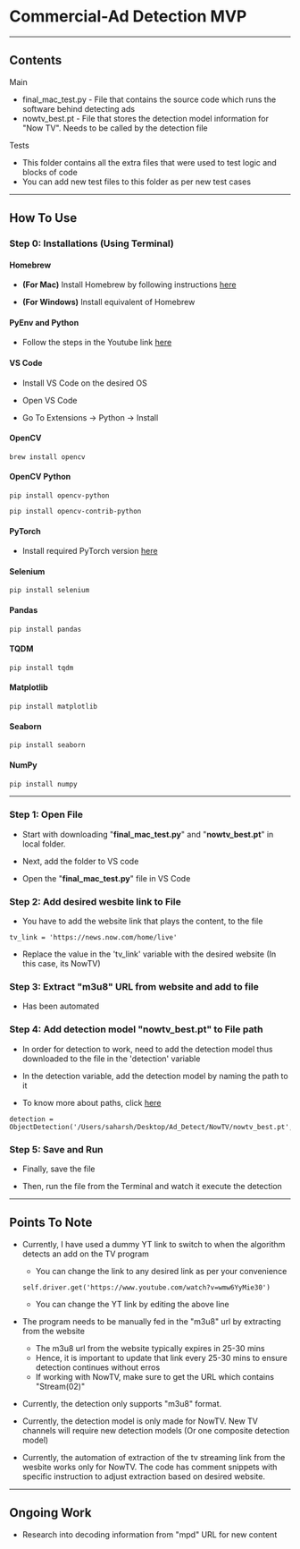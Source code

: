 # Commercial-Ad Detection MVP 
***
## Contents
Main

* final_mac_test.py - File that contains the source code which runs the software behind detecting ads 
* nowtv_best.pt - File that stores the detection model information for "Now TV". Needs to be called by the detection file

Tests

* This folder contains all the extra files that were used to test logic and blocks of code
* You can add new test files to this folder as per new test cases

***

## How To Use

### Step 0: Installations (Using Terminal)


#### Homebrew

* **(For Mac)** Install Homebrew by following instructions [here](https://brew.sh/)

* **(For Windows)** Install equivalent of Homebrew

#### PyEnv and Python

* Follow the steps in the Youtube link [here](https://www.youtube.com/watch?v=-5vd5GEpF-w)

#### VS Code

* Install VS Code on the desired OS

* Open VS Code

* Go To Extensions -> Python -> Install

#### OpenCV

```
brew install opencv
```

#### OpenCV Python

```
pip install opencv-python
```

```
pip install opencv-contrib-python
```

#### PyTorch

* Install required PyTorch version [here](https://pytorch.org/)

#### Selenium

```
pip install selenium
```

#### Pandas

```
pip install pandas
```

#### TQDM

```
pip install tqdm
```

#### Matplotlib

```
pip install matplotlib
```

#### Seaborn

```
pip install seaborn
```

#### NumPy

```
pip install numpy
```

***

### Step 1: Open File

* Start with downloading "**final_mac_test.py**" and "**nowtv_best.pt**" in local folder.

* Next, add the folder to VS code

* Open the "**final_mac_test.py**" file in VS Code

### Step 2: Add desired wesbite link to File

* You have to add the website link that plays the content, to the file

```
tv_link = 'https://news.now.com/home/live'
```

* Replace the value in the 'tv_link' variable with the desired website (In this case, its NowTV)

### Step 3: Extract "m3u8" URL from website and add to file

* Has been automated

### Step 4: Add detection model "nowtv_best.pt" to File path

* In order for detection to work, need to add the detection model thus downloaded to the file in the 'detection' variable

* In the detection variable, add the detection model by naming the path to it

* To know more about paths, click [here](https://docs.oracle.com/javase/tutorial/essential/io/path.html)

```
detection = ObjectDetection('/Users/saharsh/Desktop/Ad_Detect/NowTV/nowtv_best.pt',tv_link)
```

### Step 5: Save and Run

* Finally, save the file

* Then, run the file from the Terminal and watch it execute the detection

***

## Points To Note

* Currently, I have used a dummy YT link to switch to when the algorithm detects an add on the TV program

  - You can change the link to any desired link as per your convenience
  ```
  self.driver.get('https://www.youtube.com/watch?v=wmw6YyMie30')
  ```
  - You can change the YT link by editing the above line
  
* The program needs to be manually fed in the "m3u8" url by extracting from the website

  - The m3u8 url from the website typically expires in 25-30 mins
  - Hence, it is important to update that link every 25-30 mins to ensure detection continues without erros
  - If working with NowTV, make sure to get the URL which contains "Stream(02)"
  
* Currently, the detection only supports "m3u8" format. 
 
* Currently, the detection model is only made for NowTV. New TV channels will require new detection models (Or one composite detection model)

* Currently, the automation of extraction of the tv streaming link from the wesbite works only for NowTV. The code has comment snippets with specific instruction to adjust extraction based on desired website.

***

## Ongoing Work

* Research into decoding information from "mpd" URL for new content
